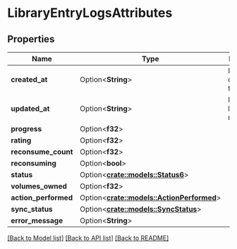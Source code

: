 # LibraryEntryLogsAttributes

## Properties

Name | Type | Description | Notes
------------ | ------------- | ------------- | -------------
**created_at** | Option<**String**> | ISO 8601 date and time | [optional]
**updated_at** | Option<**String**> | ISO 8601 of last modification | [optional]
**progress** | Option<**f32**> |  | [optional]
**rating** | Option<**f32**> |  | [optional]
**reconsume_count** | Option<**f32**> |  | [optional]
**reconsuming** | Option<**bool**> |  | [optional]
**status** | Option<[**crate::models::Status6**](status6.md)> |  | [optional]
**volumes_owned** | Option<**f32**> |  | [optional]
**action_performed** | Option<[**crate::models::ActionPerformed**](actionPerformed.md)> |  | [optional]
**sync_status** | Option<[**crate::models::SyncStatus**](syncStatus.md)> |  | [optional]
**error_message** | Option<**String**> |  | [optional]

[[Back to Model list]](../README.md#documentation-for-models) [[Back to API list]](../README.md#documentation-for-api-endpoints) [[Back to README]](../README.md)


